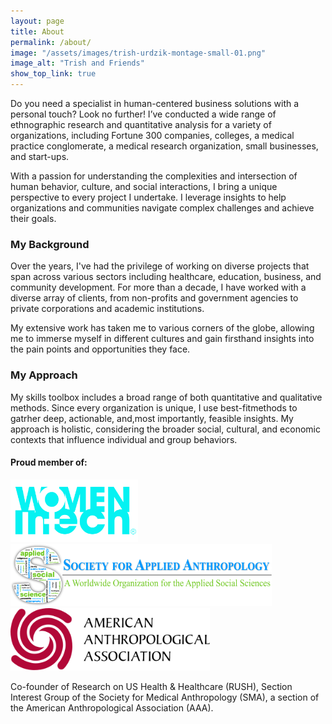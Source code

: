 ```yaml
---
layout: page
title: About
permalink: /about/
image: "/assets/images/trish-urdzik-montage-small-01.png"
image_alt: "Trish and Friends"
show_top_link: true
---
```


Do you need a specialist in human-centered business solutions with a personal touch? Look no further! I’ve conducted a wide range of ethnographic research and quantitative analysis for a variety of organizations, including Fortune 300 companies, colleges, a medical practice conglomerate, a medical research organization, small businesses, and start-ups. 

With a passion for understanding the complexities and intersection of human behavior, culture, and social interactions, I bring a unique perspective to every project I undertake. I leverage insights to help organizations and communities navigate complex challenges and achieve their goals. 

### My Background

Over the years, I've had the privilege of working on diverse projects that span across various sectors including healthcare, education, business, and community development. For more than a decade, I have worked with a diverse array of clients, from non-profits and government agencies to private corporations and academic institutions. 

My extensive work has taken me to various corners of the globe, allowing me to immerse myself in different cultures and gain firsthand insights into the pain points and opportunities they face. 

### My Approach

My skills toolbox includes a broad range of both quantitative and qualitative methods. Since every organization is unique, I use best-fitmethods to gatrher deep, actionable, and,most importantly, feasible insights. My approach is holistic, considering the broader social, cultural, and economic contexts that influence individual and group behaviors.

#### Proud member of:

<img src="/assets/images/womenintech-logo-2024.png" alt="WIT Logo" style= "height: 100px;"/>

<img src="/assets/images/sfaa-logo.png" alt="SfAA Logo" style="height: 100px;"/>

<img src="/assets/images/aaa-logo.svg" alt="AAA Logo" style="height: 100px;"/>

Co-founder of Research on US Health & Healthcare (RUSH), Section Interest Group of the Society for Medical Anthropology (SMA), a section of the American Anthropological Association (AAA).
